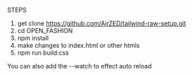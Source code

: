 STEPS

1. get clone https://github.com/AirZED/tailwind-raw-setup.git
2. cd OPEN_FASHION
3. npm install
4. make changes to index.html or other htmls
5. npm run build:css 


You can also add the --watch to effect auto reload